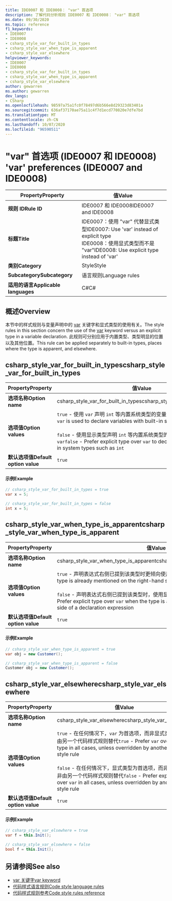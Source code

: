 ```yaml
---
title: IDE0007 和 IDE0008： "var" 首选项
description: 了解代码分析规则 IDE0007 和 IDE0008： "var" 首选项
ms.date: 09/30/2020
ms.topic: reference
f1_keywords:
- IDE0007
- IDE0008
- csharp_style_var_for_built_in_types
- csharp_style_var_when_type_is_apparent
- csharp_style_var_elsewhere
helpviewer_keywords:
- IDE0007
- IDE0008
- csharp_style_var_for_built_in_types
- csharp_style_var_when_type_is_apparent
- csharp_style_var_elsewhere
author: gewarren
ms.author: gewarren
dev_langs:
- CSharp
ms.openlocfilehash: 98597a75a1fc0f78497d6b566e8d29323d83401a
ms.sourcegitcommit: 636af37170ae75a11c4f7d1ecd770820e7dfe7bd
ms.translationtype: MT
ms.contentlocale: zh-CN
ms.lasthandoff: 10/07/2020
ms.locfileid: "96590511"
---
```

# <a name="var-preferences-ide0007-and-ide0008"></a><span data-ttu-id="96965-103">"var" 首选项 (IDE0007 和 IDE0008) </span><span class="sxs-lookup"><span data-stu-id="96965-103">'var' preferences (IDE0007 and IDE0008)</span></span>

|<span data-ttu-id="96965-104">Property</span><span class="sxs-lookup"><span data-stu-id="96965-104">Property</span></span>|<span data-ttu-id="96965-105">值</span><span class="sxs-lookup"><span data-stu-id="96965-105">Value</span></span>|
|-|-|
| <span data-ttu-id="96965-106">**规则 ID**</span><span class="sxs-lookup"><span data-stu-id="96965-106">**Rule ID**</span></span> | <span data-ttu-id="96965-107">IDE0007 和 IDE0008</span><span class="sxs-lookup"><span data-stu-id="96965-107">IDE0007 and IDE0008</span></span> |
| <span data-ttu-id="96965-108">**标题**</span><span class="sxs-lookup"><span data-stu-id="96965-108">**Title**</span></span> | <span data-ttu-id="96965-109">IDE0007：使用 "var" 代替显式类型</span><span class="sxs-lookup"><span data-stu-id="96965-109">IDE0007: Use 'var' instead of explicit type</span></span><br/> <span data-ttu-id="96965-110">IDE0008：使用显式类型而不是 "var"</span><span class="sxs-lookup"><span data-stu-id="96965-110">IDE0008: Use explicit type instead of 'var'</span></span> |
| <span data-ttu-id="96965-111">**类别**</span><span class="sxs-lookup"><span data-stu-id="96965-111">**Category**</span></span> | <span data-ttu-id="96965-112">Style</span><span class="sxs-lookup"><span data-stu-id="96965-112">Style</span></span> |
| <span data-ttu-id="96965-113">**Subcategory**</span><span class="sxs-lookup"><span data-stu-id="96965-113">**Subcategory**</span></span> | <span data-ttu-id="96965-114">语言规则</span><span class="sxs-lookup"><span data-stu-id="96965-114">Language rules</span></span> |
| <span data-ttu-id="96965-115">**适用的语言**</span><span class="sxs-lookup"><span data-stu-id="96965-115">**Applicable languages**</span></span> | <span data-ttu-id="96965-116">C#</span><span class="sxs-lookup"><span data-stu-id="96965-116">C#</span></span> |

## <a name="overview"></a><span data-ttu-id="96965-117">概述</span><span class="sxs-lookup"><span data-stu-id="96965-117">Overview</span></span>

<span data-ttu-id="96965-118">本节中的样式规则与变量声明中的 [var](../../../csharp/language-reference/keywords/var.md) 关键字和显式类型的使用有关。</span><span class="sxs-lookup"><span data-stu-id="96965-118">The style rules in this section concern the use of the [var](../../../csharp/language-reference/keywords/var.md) keyword versus an explicit type in a variable declaration.</span></span> <span data-ttu-id="96965-119">此规则可分别应用于内置类型、类型明显的位置以及其他位置。</span><span class="sxs-lookup"><span data-stu-id="96965-119">This rule can be applied separately to built-in types, places where the type is apparent, and elsewhere.</span></span>

## <a name="csharp_style_var_for_built_in_types"></a><span data-ttu-id="96965-120">csharp_style_var_for_built_in_types</span><span class="sxs-lookup"><span data-stu-id="96965-120">csharp_style_var_for_built_in_types</span></span>

|<span data-ttu-id="96965-121">Property</span><span class="sxs-lookup"><span data-stu-id="96965-121">Property</span></span>|<span data-ttu-id="96965-122">值</span><span class="sxs-lookup"><span data-stu-id="96965-122">Value</span></span>|
|-|-|
| <span data-ttu-id="96965-123">**选项名称**</span><span class="sxs-lookup"><span data-stu-id="96965-123">**Option name**</span></span> | <span data-ttu-id="96965-124">csharp_style_var_for_built_in_types</span><span class="sxs-lookup"><span data-stu-id="96965-124">csharp_style_var_for_built_in_types</span></span> |
| <span data-ttu-id="96965-125">**选项值**</span><span class="sxs-lookup"><span data-stu-id="96965-125">**Option values**</span></span> | <span data-ttu-id="96965-126">`true` - 使用 `var` 声明 `int` 等内置系统类型的变量为首选项</span><span class="sxs-lookup"><span data-stu-id="96965-126">`true` - Prefer `var` is used to declare variables with built-in system types such as `int`</span></span><br /><br /><span data-ttu-id="96965-127">`false` - 使用显示类型声明 `int` 等内置系统类型的变量为首选项，而非使用 `var`</span><span class="sxs-lookup"><span data-stu-id="96965-127">`false` - Prefer explicit type over `var` to declare variables with built-in system types such as `int`</span></span> |
| <span data-ttu-id="96965-128">**默认选项值**</span><span class="sxs-lookup"><span data-stu-id="96965-128">**Default option value**</span></span> | `true` |

#### <a name="example"></a><span data-ttu-id="96965-129">示例</span><span class="sxs-lookup"><span data-stu-id="96965-129">Example</span></span>

```csharp
// csharp_style_var_for_built_in_types = true
var x = 5;

// csharp_style_var_for_built_in_types = false
int x = 5;
```

## <a name="csharp_style_var_when_type_is_apparent"></a><span data-ttu-id="96965-130">csharp_style_var_when_type_is_apparent</span><span class="sxs-lookup"><span data-stu-id="96965-130">csharp_style_var_when_type_is_apparent</span></span>

|<span data-ttu-id="96965-131">Property</span><span class="sxs-lookup"><span data-stu-id="96965-131">Property</span></span>|<span data-ttu-id="96965-132">值</span><span class="sxs-lookup"><span data-stu-id="96965-132">Value</span></span>|
|-|-|
| <span data-ttu-id="96965-133">**选项名称**</span><span class="sxs-lookup"><span data-stu-id="96965-133">**Option name**</span></span> | <span data-ttu-id="96965-134">csharp_style_var_when_type_is_apparent</span><span class="sxs-lookup"><span data-stu-id="96965-134">csharp_style_var_when_type_is_apparent</span></span> |
| <span data-ttu-id="96965-135">**选项值**</span><span class="sxs-lookup"><span data-stu-id="96965-135">**Option values**</span></span> | <span data-ttu-id="96965-136">`true` - 声明表达式右侧已提到该类型时更倾向使用 `var`</span><span class="sxs-lookup"><span data-stu-id="96965-136">`true` - Prefer `var` when the type is already mentioned on the right-hand side of a declaration expression</span></span><br /><br /><span data-ttu-id="96965-137">`false` - 声明表达式右侧已提到该类型时，使用显式类型为首选项，而非 `var`</span><span class="sxs-lookup"><span data-stu-id="96965-137">`false` - Prefer explicit type over `var` when the type is already mentioned on the right-hand side of a declaration expression</span></span> |
| <span data-ttu-id="96965-138">**默认选项值**</span><span class="sxs-lookup"><span data-stu-id="96965-138">**Default option value**</span></span> | `true` |

#### <a name="example"></a><span data-ttu-id="96965-139">示例</span><span class="sxs-lookup"><span data-stu-id="96965-139">Example</span></span>

```csharp
// csharp_style_var_when_type_is_apparent = true
var obj = new Customer();

// csharp_style_var_when_type_is_apparent = false
Customer obj = new Customer();
```

## <a name="csharp_style_var_elsewhere"></a><span data-ttu-id="96965-140">csharp_style_var_elsewhere</span><span class="sxs-lookup"><span data-stu-id="96965-140">csharp_style_var_elsewhere</span></span>

|<span data-ttu-id="96965-141">Property</span><span class="sxs-lookup"><span data-stu-id="96965-141">Property</span></span>|<span data-ttu-id="96965-142">值</span><span class="sxs-lookup"><span data-stu-id="96965-142">Value</span></span>|
|-|-|
| <span data-ttu-id="96965-143">**选项名称**</span><span class="sxs-lookup"><span data-stu-id="96965-143">**Option name**</span></span> | <span data-ttu-id="96965-144">csharp_style_var_elsewhere</span><span class="sxs-lookup"><span data-stu-id="96965-144">csharp_style_var_elsewhere</span></span> |
| <span data-ttu-id="96965-145">**选项值**</span><span class="sxs-lookup"><span data-stu-id="96965-145">**Option values**</span></span> | <span data-ttu-id="96965-146">`true` - 在任何情况下，`var` 为首选项，而非显式类型，除非由另一个代码样式规则替代</span><span class="sxs-lookup"><span data-stu-id="96965-146">`true` - Prefer `var` over explicit type in all cases, unless overridden by another code style rule</span></span><br /><br /><span data-ttu-id="96965-147">`false` - 在任何情况下，显式类型为首选项，而非 `var`，除非由另一个代码样式规则替代</span><span class="sxs-lookup"><span data-stu-id="96965-147">`false` - Prefer explicit type over `var` in all cases, unless overridden by another code style rule</span></span> |
| <span data-ttu-id="96965-148">**默认选项值**</span><span class="sxs-lookup"><span data-stu-id="96965-148">**Default option value**</span></span> | `true` |

#### <a name="example"></a><span data-ttu-id="96965-149">示例</span><span class="sxs-lookup"><span data-stu-id="96965-149">Example</span></span>

```csharp
// csharp_style_var_elsewhere = true
var f = this.Init();

// csharp_style_var_elsewhere = false
bool f = this.Init();
```

## <a name="see-also"></a><span data-ttu-id="96965-150">另请参阅</span><span class="sxs-lookup"><span data-stu-id="96965-150">See also</span></span>

- [<span data-ttu-id="96965-151">var 关键字</span><span class="sxs-lookup"><span data-stu-id="96965-151">var keyword</span></span>](../../../csharp/language-reference/keywords/var.md)
- [<span data-ttu-id="96965-152">代码样式语言规则</span><span class="sxs-lookup"><span data-stu-id="96965-152">Code style language rules</span></span>](language-rules.md)
- [<span data-ttu-id="96965-153">代码样式规则参考</span><span class="sxs-lookup"><span data-stu-id="96965-153">Code style rules reference</span></span>](index.md)
